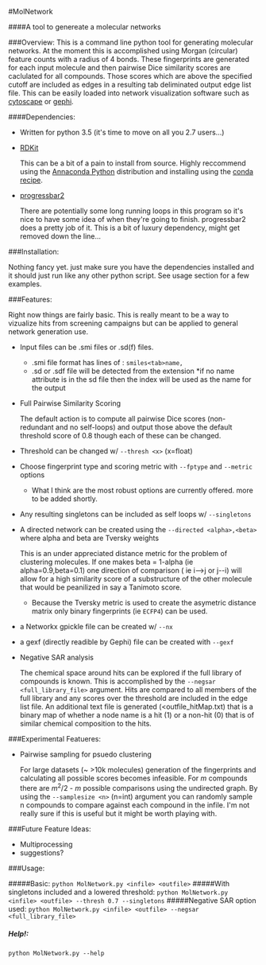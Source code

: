 #MolNetwork

####A tool to genereate a molecular networks

###Overview:
This is a command line python tool for generating molecular networks. At the moment this is accomplished using Morgan (circular) feature counts with a radius of 4 bonds. These fingerprints are generated for each input molecule and then pairwise Dice similarity scores are caclulated for all compounds. Those scores which are above the specified cutoff are included as edges in a resulting tab deliminated output edge list file. This can be easily loaded into network visualization software such as [cytoscape](http://www.cytoscape.org/) or [gephi](https://gephi.org/).

####Dependencies:
* Written for python 3.5 (it's time to move on all you 2.7 users...)
* [RDKit](http://www.rdkit.org/)

  This can be a bit of a pain to install from source. Highly reccommend using the [Annaconda Python](https://www.continuum.io/downloads) distribution and installing using the [conda recipe](http://www.rdkit.org/docs/Install.html).

* [progressbar2](https://pypi.python.org/pypi/progressbar2)

  There are potentially some long running loops in this program so it's nice to have some idea of when they're going to finish. progressbar2 does a pretty job of it. This is a bit of luxury dependency, might get removed down the line...

###Installation:

Nothing fancy yet. just make sure you have the dependencies installed and it should just run like any other python script. See usage section for a few examples. 

###Features:

Right now things are fairly basic. This is really meant to be a way to vizualize hits from screening campaigns but can be applied to general network generation use.

* Input files can be .smi files or .sd(f) files.
  * .smi file format has lines of : `smiles<tab>name,`
  * .sd or .sdf file will be detected from the extension
    *if no name attribute is in the sd file then the index will be used as the name for the output
* Full Pairwise Similarity Scoring

  The default action is to compute all pairwise Dice scores (non-redundant and no self-loops) and output those above the default threshold score of 0.8 though each of these can be changed. 

* Threshold can be changed w/ `--thresh <x>` (x=float)
* Choose fingerprint type and scoring metric with `--fptype` and `--metric` options
  * What I think are the most robust options are currently offered. more to be added shortly.
* Any resulting singletons can be included as self loops w/ `--singletons`
* A directed network can be created using the `--directed <alpha>,<beta>` where alpha and beta are Tversky weights

  This is an under appreciated distance metric for the problem of clustering molecules. If one makes beta = 1-alpha (ie alpha=0.9,beta=0.1) one direction of comparison ( ie i-->j or j--i) will allow for a high similarity score of a substructure of the other molecule that would be peanilized in say a Tanimoto score. 
    * Because the Tversky metric is used to create the asymetric distance matrix only binary fingerprints (ie `ECFP4`) can be used.
* a Networkx gpickle file can be created w/ `--nx`
* a gexf (directly readible by Gephi) file can be created with `--gexf`
  
* Negative SAR analysis

  The chemical space around hits can be explored if the full library of compounds is known. This is accomplished by the `--negsar <full_library_file>` argument. Hits are compared to all members of the full library and any scores over the threshold are included in the edge list file. An additional text file is generated (<outfile_hitMap.txt) that is a binary map of whether a node name is a hit (1) or a non-hit (0) that is of similar chemical composition to the hits.

###Experimental Featueres:

* Pairwise sampling for psuedo clustering

  For large datasets (~ >10k molecules) generation of the fingerprints and calculating all possible scores becomes infeasible. For *m* compounds there are *m*<sup>2</sup>/2 - *m* possible comparisons using the undirected graph. By using the `--samplesize <n>` (n=int) argument you can randomly sample n compounds to compare against each compound in the infile. I'm not really sure if this is useful but it might be worth playing with.

###Future Feature Ideas:

* Multiprocessing
* suggestions?

###Usage:

#####Basic:
`python MolNetwork.py <infile> <outfile>`
#####With singletons included and a lowered threshold:
`python MolNetwork.py <infile> <outfile> --thresh 0.7 --singletons`
#####Negative SAR option used:
`python MolNetwork.py <infile> <outfile> --negsar <full_library_file>`
##### Help!:
`python MolNetwork.py --help`
